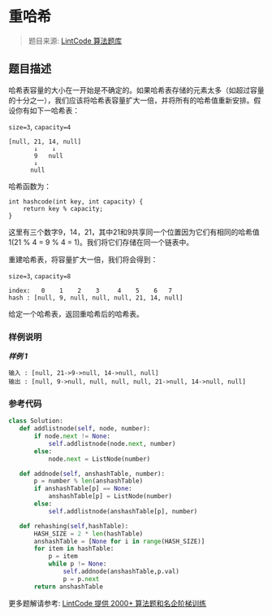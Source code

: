 # 重哈希
 > 题目来源: [LintCode 算法题库](https://www.lintcode.com/problem/rehashing/?utm_source=sc-github-wzz)
 ## 题目描述
 哈希表容量的大小在一开始是不确定的。如果哈希表存储的元素太多（如超过容量的十分之一），我们应该将哈希表容量扩大一倍，并将所有的哈希值重新安排。假设你有如下一哈希表：

`size=3`, `capacity=4`

	[null, 21, 14, null]
	       ↓    ↓
	       9   null
	       ↓
	      null


哈希函数为：

	int hashcode(int key, int capacity) {
	    return key % capacity;
	}

这里有三个数字9，14，21，其中21和9共享同一个位置因为它们有相同的哈希值1(21 % 4 = 9 % 4 = 1)。我们将它们存储在同一个链表中。

重建哈希表，将容量扩大一倍，我们将会得到：

`size=3`, `capacity=8`

	index:   0    1    2    3     4    5    6   7
	hash : [null, 9, null, null, null, 21, 14, null]

给定一个哈希表，返回重哈希后的哈希表。
 ### 样例说明
 ***样例 1***
```
输入 : [null, 21->9->null, 14->null, null]
输出 : [null, 9->null, null, null, null, 21->null, 14->null, null]
```

 ### 参考代码
 ```python
class Solution:
    def addlistnode(self, node, number):
        if node.next != None:
            self.addlistnode(node.next, number)
        else:
            node.next = ListNode(number)

    def addnode(self, anshashTable, number):
        p = number % len(anshashTable)
        if anshashTable[p] == None:
            anshashTable[p] = ListNode(number)
        else:
            self.addlistnode(anshashTable[p], number)

    def rehashing(self,hashTable):
        HASH_SIZE = 2 * len(hashTable)
        anshashTable = [None for i in range(HASH_SIZE)]
        for item in hashTable:
            p = item
            while p != None:
                self.addnode(anshashTable,p.val)
                p = p.next
        return anshashTable
```
 更多题解请参考: [LintCode 提供 2000+ 算法题和名企阶梯训练](https://www.lintcode.com/problem/?utm_source=sc-github-wzz)